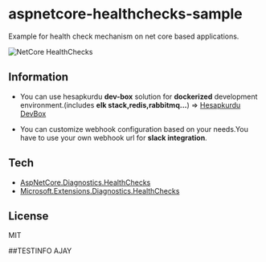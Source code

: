 # aspnetcore-healthchecks-sample

Example for health check mechanism on net core based applications.

![NetCore HealthChecks](https://cdn-images-1.medium.com/max/660/1*4V2lY0kMchsgseTUvwI1Ww.png)

## Information
* You can use hesapkurdu **dev-box** solution for **dockerized** development environment.(includes **elk stack,redis,rabbitmq...**) =>  [Hesapkurdu DevBox](https://github.com/Hesapkurdu/dev-box) 

* You can customize webhook configuration based on your needs.You have to use your own webhook url for **slack integration**.

## Tech

* [AspNetCore.Diagnostics.HealthChecks](https://github.com/Xabaril/AspNetCore.Diagnostics.HealthChecks)
* [Microsoft.Extensions.Diagnostics.HealthChecks](https://www.nuget.org/packages/Microsoft.Extensions.Diagnostics.HealthChecks)

License
----

MIT

##TESTINFO AJAY
